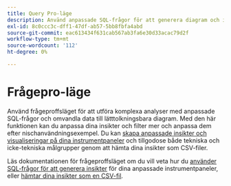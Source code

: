 ```yaml
---
title: Query Pro-läge
description: Använd anpassade SQL-frågor för att generera diagram och insikter för dina anpassade instrumentpaneler.
exl-id: 8c0ccc3c-dff1-47df-ab57-5bb8fbfa4abd
source-git-commit: eac613434f631cab567ab3fa6e30d33acac79d2f
workflow-type: tm+mt
source-wordcount: '112'
ht-degree: 0%

---
```


# Frågepro-läge

Använd frågeproffsläget för att utföra komplexa analyser med anpassade SQL-frågor och omvandla data till lätttolkningsbara diagram. Med den här funktionen kan du anpassa dina insikter och filter mer och anpassa dem efter nischanvändningsexempel. Du kan [skapa anpassade insikter och visualiseringar på dina instrumentpaneler](../../../dashboards/sql-insights-query-pro-mode/overview.md) och tillgodose både tekniska och icke-tekniska målgrupper genom att hämta dina insikter som CSV-filer.

Läs dokumentationen för frågeproffsläget om du vill veta hur du [använder SQL-frågor för att generera insikter](../../../dashboards/sql-insights-query-pro-mode/overview.md) för dina anpassade instrumentpaneler, eller [hämtar dina insikter som en CSV-fil](../../../dashboards/sql-insights-query-pro-mode/view-more.md#download-csv).
